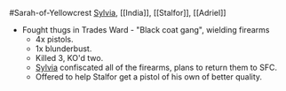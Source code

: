 #Sarah-of-Yellowcrest 
[Sylvia](Sylvia.md), [[India]], [[Stalfor]], [[Adriel]]

- Fought thugs in Trades Ward - "Black coat gang", wielding firearms
	- 4x pistols.
	- 1x blunderbust.
	- Killed 3, KO'd two.
	- [Sylvia](Sylvia.md) confiscated all of the firearms, plans to return them to SFC.
	- Offered to help Stalfor get a pistol of his own of better quality.